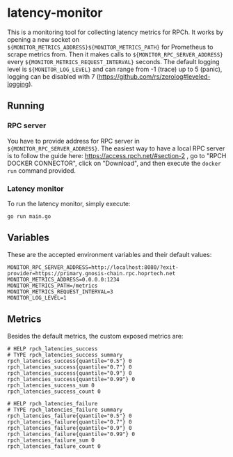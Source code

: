 # latency-monitor

This is a monitoring tool for collecting latency metrics for RPCh. It works by opening a new socket on `${MONITOR_METRICS_ADDRESS}${MONITOR_METRICS_PATH}` for Prometheus to scrape metrics from. Then it makes calls to `${MONITOR_RPC_SERVER_ADDRESS}` every `${MONITOR_METRICS_REQUEST_INTERVAL}` seconds. The default logging level is `${MONITOR_LOG_LEVEL}` and can range from -1 (trace) up to 5 (panic), logging can be disabled with 7 (https://github.com/rs/zerolog#leveled-logging).

## Running

### RPC server

You have to provide address for RPC server in `${MONITOR_RPC_SERVER_ADDRESS}`. The easiest way to have a local RPC server is to follow the guide here: https://access.rpch.net/#section-2 , go to "RPCH DOCKER CONNECTOR", click on "Download", and then execute the `docker run` command provided.

### Latency monitor

To run the latency monitor, simply execute:

```shell
go run main.go
```

## Variables

These are the accepted environment variables and their default values:

```dotenv
MONITOR_RPC_SERVER_ADDRESS=http://localhost:8080/?exit-provider=https://primary.gnosis-chain.rpc.hoprtech.net
MONITOR_METRICS_ADDRESS=0.0.0.0:1234
MONITOR_METRICS_PATH=/metrics
MONITOR_METRICS_REQUEST_INTERVAL=3
MONITOR_LOG_LEVEL=1
```

## Metrics

Besides the default metrics, the custom exposed metrics are:

```
# HELP rpch_latencies_success
# TYPE rpch_latencies_success summary
rpch_latencies_success{quantile="0.5"} 0
rpch_latencies_success{quantile="0.7"} 0
rpch_latencies_success{quantile="0.9"} 0
rpch_latencies_success{quantile="0.99"} 0
rpch_latencies_success_sum 0
rpch_latencies_success_count 0

# HELP rpch_latencies_failure
# TYPE rpch_latencies_failure summary
rpch_latencies_failure{quantile="0.5"} 0
rpch_latencies_failure{quantile="0.7"} 0
rpch_latencies_failure{quantile="0.9"} 0
rpch_latencies_failure{quantile="0.99"} 0
rpch_latencies_failure_sum 0
rpch_latencies_failure_count 0
```